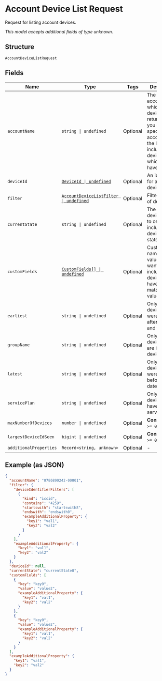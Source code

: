 
# Account Device List Request

Request for listing account devices.

*This model accepts additional fields of type unknown.*

## Structure

`AccountDeviceListRequest`

## Fields

| Name | Type | Tags | Description |
|  --- | --- | --- | --- |
| `accountName` | `string \| undefined` | Optional | The billing account for which a list of devices is returned. If you don't specify an accountName, the list includes all devices to which you have access. |
| `deviceId` | [`DeviceId \| undefined`](../../doc/models/device-id.md) | Optional | An identifier for a single device. |
| `filter` | [`AccountDeviceListFilter \| undefined`](../../doc/models/account-device-list-filter.md) | Optional | Filter for a list of devices. |
| `currentState` | `string \| undefined` | Optional | The name of a device state, to only include devices in that state. |
| `customFields` | [`CustomFields[] \| undefined`](../../doc/models/custom-fields.md) | Optional | Custom field names and values, if you want to only include devices that have matching values. |
| `earliest` | `string \| undefined` | Optional | Only include devices that were added after this date and time. |
| `groupName` | `string \| undefined` | Optional | Only include devices that are in this device group. |
| `latest` | `string \| undefined` | Optional | Only include devices that were added before this date and time. |
| `servicePlan` | `string \| undefined` | Optional | Only include devices that have this service plan. |
| `maxNumberOfDevices` | `number \| undefined` | Optional | **Constraints**: `>= 0`, `<= 100` |
| `largestDeviceIdSeen` | `bigint \| undefined` | Optional | **Constraints**: `>= 0`, `<= 100` |
| `additionalProperties` | `Record<string, unknown>` | Optional | - |

## Example (as JSON)

```json
{
  "accountName": "0786890242-00001",
  "filter": {
    "deviceIdentifierFilters": [
      {
        "kind": "iccid",
        "contains": "4259",
        "startswith": "startswith8",
        "endswith": "endswith0",
        "exampleAdditionalProperty": {
          "key1": "val1",
          "key2": "val2"
        }
      }
    ],
    "exampleAdditionalProperty": {
      "key1": "val1",
      "key2": "val2"
    }
  },
  "deviceId": null,
  "currentState": "currentState0",
  "customFields": [
    {
      "key": "key0",
      "value": "value2",
      "exampleAdditionalProperty": {
        "key1": "val1",
        "key2": "val2"
      }
    },
    {
      "key": "key0",
      "value": "value2",
      "exampleAdditionalProperty": {
        "key1": "val1",
        "key2": "val2"
      }
    }
  ],
  "exampleAdditionalProperty": {
    "key1": "val1",
    "key2": "val2"
  }
}
```

